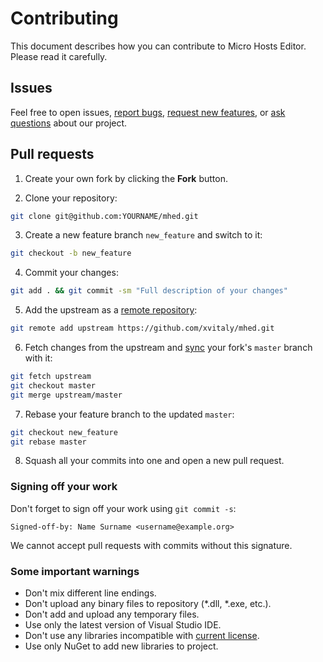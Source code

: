 # Contributing

This document describes how you can contribute to Micro Hosts Editor. Please read it carefully.

## Issues

Feel free to open issues, [report bugs](https://github.com/xvitaly/mhed/issues/new?template=bug-report.yml), [request new features](https://github.com/xvitaly/mhed/issues/new?template=feature-request.yml), or [ask questions](https://github.com/xvitaly/mhed/issues/new?template=question.yml) about our project.

## Pull requests

 1. Create your own fork by clicking the **Fork** button.
 
 2. Clone your repository:
 ```bash
 git clone git@github.com:YOURNAME/mhed.git
 ```
 
 3. Create a new feature branch `new_feature` and switch to it:
 ```bash
 git checkout -b new_feature
 ```
 
 4. Commit your changes:
 ```bash
 git add . && git commit -sm "Full description of your changes"
 ```
 
 5. Add the upstream as a [remote repository](https://help.github.com/articles/configuring-a-remote-for-a-fork/):
 ```bash
 git remote add upstream https://github.com/xvitaly/mhed.git
 ```
 
 6. Fetch changes from the upstream and [sync](https://help.github.com/articles/syncing-a-fork/) your fork's `master` branch with it:
 ```bash
 git fetch upstream
 git checkout master
 git merge upstream/master
 ```
 
 7. Rebase your feature branch to the updated `master`:
 ```bash
 git checkout new_feature
 git rebase master
 ```
 
 8. Squash all your commits into one and open a new pull request.

### Signing off your work

Don't forget to sign off your work using `git commit -s`:
```
Signed-off-by: Name Surname <username@example.org>
```

We cannot accept pull requests with commits without this signature.

### Some important warnings

  * Don't mix different line endings.
  * Don't upload any binary files to repository (*.dll, *.exe, etc.).
  * Don't add and upload any temporary files.
  * Use only the latest version of Visual Studio IDE.
  * Don't use any libraries incompatible with [current license](../COPYING).
  * Use only NuGet to add new libraries to project.
